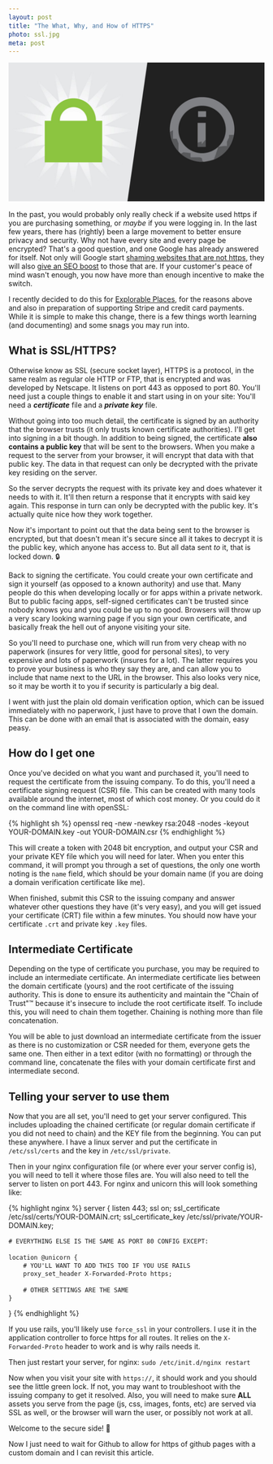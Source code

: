 ```yaml
---
layout: post
title: "The What, Why, and How of HTTPS"
photo: ssl.jpg
meta: post
---
```


![](/images/ssl.jpg)

In the past, you would probably only really check if a website used https if you are purchasing something, or *maybe* if you were logging in. In the last few years, there has (rightly) been a large movement to better ensure privacy and security. Why not have every site and every page be encrypted? That's a good question, and one Google has already answered for itself. Not only will Google start [shaming websites that are not https][shaming], they will also [give an SEO boost][seo] to those that are. <!--more-->If your customer's peace of mind wasn't enough, you now have more than enough incentive to make the switch.

I recently decided to do this for [Explorable Places][ep], for the reasons above and also in preparation of supporting Stripe and credit card payments. While it is simple to make this change, there is a few things worth learning (and documenting) and some snags you may run into.

## What is SSL/HTTPS?

Otherwise know as SSL (secure socket layer), HTTPS is a protocol, in the same realm as regular ole HTTP or FTP, that is encrypted and was developed by Netscape. It listens on port 443 as opposed to port 80. You'll need just a couple things to enable it and start using in on your site: You'll need a **_certificate_** file and a **_private key_** file.

Without going into too much detail, the certificate is signed by an authority that the browser trusts (it only trusts known certificate authorities). I'll get into signing in a bit though. In addition to being signed, the certificate **also contains a public key** that will be sent to the browsers. When you make a request to the server from your browser, it will encrypt that data with that public key. The data in that request can only be decrypted with the private key residing on the server.

So the server decrypts the request with its private key and does whatever it needs to with it. It'll then return a response that it encrypts with said key again. This response in turn can only be decrypted with the public key. It's actually quite nice how they work together.

Now it's important to point out that the data being sent to the browser is encrypted, but that doesn't mean it's secure since all it takes to decrypt it is the public key, which anyone has access to. But all data sent *to* it, that is locked down. &#128274;

Back to signing the certificate. You could create your own certificate and sign it yourself (as opposed to a known authority) and use that. Many people do this when developing locally or for apps within a private network. But to public facing apps, self-signed certificates can't be trusted since nobody knows you and you could be up to no good. Browsers will throw up a very scary looking warning page if you sign your own certificate, and basically freak the hell out of anyone visiting your site.

So you'll need to purchase one, which will run from very cheap with no paperwork (insures for very little, good for personal sites), to very expensive and lots of paperwork (insures for a lot). The latter requires you to prove your business is who they say they are, and can allow you to include that name next to the URL in the browser. This also looks very nice, so it may be worth it to you if security is particularly a big deal.

I went with just the plain old domain verification option, which can be issued immediately with no paperwork, I just have to prove that I own the domain. This can be done with an email that is associated with the domain, easy peasy.

## How do I get one

Once you've decided on what you want and purchased it, you'll need to request the certificate from the issuing company. To do this, you'll need a certificate signing request (CSR) file. This can be created with many tools available around the internet, most of which cost money. Or you could do it on the command line with openSSL:

{% highlight sh %}
openssl req -new -newkey rsa:2048 -nodes -keyout YOUR-DOMAIN.key -out YOUR-DOMAIN.csr
{% endhighlight %}

This will create a token with 2048 bit encryption, and output your CSR and your private KEY file which you will need for later. When you enter this command, it will prompt you through a set of questions, the only one worth noting is the `name` field, which should be your domain name (if you are doing a domain verification certificate like me).

When finished, submit this CSR to the issuing company and answer whatever other questions they have (it's very easy), and you will get issued your certificate (CRT) file within a few minutes. You should now have your certificate `.crt` and private key `.key` files.

## Intermediate Certificate

Depending on the type of certificate you purchase, you may be required to include an intermediate certificate. An intermediate certificate lies between the domain certificate (yours) and the root certificate of the issuing authority. This is done to ensure its authenticity and maintain the "Chain of Trust"&trade; because it's insecure to include the root certificate itself. To include this, you will need to chain them together. Chaining is nothing more than file concatenation.

You will be able to just download an intermediate certificate from the issuer as there is no customization or CSR needed for them, everyone gets the same one. Then either in a text editor (with no formatting) or through the command line, concatenate the files with your domain certificate first and intermediate second.

## Telling your server to use them

Now that you are all set, you'll need to get your server configured. This includes uploading the chained certificate (or regular domain certificate if you did not need to chain) and the KEY file from the beginning. You can put these anywhere. I have a linux server and put the certificate in `/etc/ssl/certs` and the key in `/etc/ssl/private`.

Then in your nginx configuration file (or where ever your server config is), you will need to tell it where those files are. You will also need to tell the server to listen on port 443. For nginx and unicorn this will look something like:

{% highlight nginx %}
server {
    listen 443;
    ssl on;
    ssl_certificate /etc/ssl/certs/YOUR-DOMAIN.crt;
    ssl_certificate_key /etc/ssl/private/YOUR-DOMAIN.key;

    # EVERYTHING ELSE IS THE SAME AS PORT 80 CONFIG EXCEPT:

    location @unicorn {
        # YOU'LL WANT TO ADD THIS TOO IF YOU USE RAILS
        proxy_set_header X-Forwarded-Proto https;

        # OTHER SETTINGS ARE THE SAME
    }
}
{% endhighlight %}

If you use rails, you'll likely use `force_ssl` in your controllers. I use it in the application controller to force https for all routes. It relies on the `X-Forwarded-Proto` header to work and is why rails needs it.

Then just restart your server, for nginx: `sudo /etc/init.d/nginx restart`

Now when you visit your site with `https://`, it should work and you should see the little green lock. If not, you may want to troubleshoot with the issuing company to get it resolved. Also, you will need to make sure **ALL** assets you serve from the page (js, css, images, fonts, etc) are served via SSL as well, or the browser will warn the user, or possibly not work at all.

Welcome to the secure side! &#128272;

Now I just need to wait for Github to allow for https of github pages with a custom domain and I can revisit this article.

[shaming]: http://motherboard.vice.com/read/google-will-soon-shame-all-websites-that-are-unencrypted-chrome-https
[seo]: https://webmasters.googleblog.com/2014/08/https-as-ranking-signal.html
[ep]: https://www.explorableplaces.com

